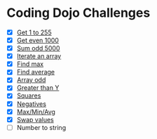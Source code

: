 # Coding Dojo Challenges

- [x] [Get 1 to 255](get-1-to-255.js)
- [x] [Get even 1000](get-even-1000.js)
- [x] [Sum odd 5000](sum-odd-5000.js)
- [x] [Iterate an array](iterate-an-array.js)
- [x] [Find max](find-max.js)
- [x] [Find average](find-average.js)
- [x] [Array odd](array-odd.js)
- [x] [Greater than Y](greater-than-y.js)
- [x] [Squares](squares.js)
- [x] [Negatives](negatives.js)
- [x] [Max/Min/Avg](max-min-avg.js)
- [x] [Swap values](swap-values.js)
- [ ] Number to string
